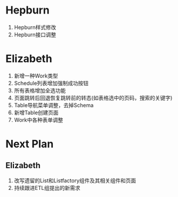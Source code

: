 # Hepburn
1. Hepburn样式修改
2. Hepburn接口调整

# Elizabeth
1. 新增一种Work类型
2. Schedule列表增加强制成功按钮
3. 所有表格增加全选功能
4. 页面跳转后回退恢复跳转前的转态(如表格选中的页码，搜索的关键字)
5. Table导航菜单调整，去掉Schema
6. 新增Table创建页面
7. Work中各种表单调整

# Next Plan
## Elizabeth
1. 改写遗留的List和Listfactory组件及其相关组件和页面
2. 持续跟进ETL组提出的新需求
